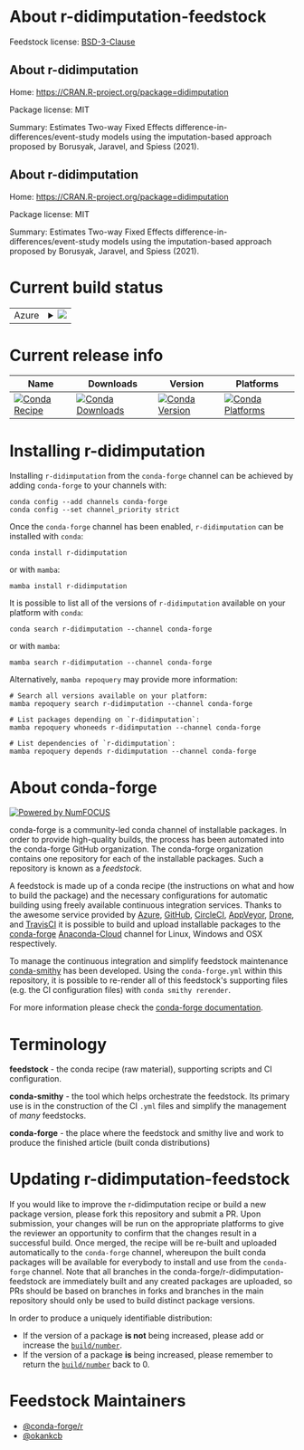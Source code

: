 About r-didimputation-feedstock
===============================

Feedstock license: [BSD-3-Clause](https://github.com/conda-forge/r-didimputation-feedstock/blob/main/LICENSE.txt)


About r-didimputation
---------------------

Home: https://CRAN.R-project.org/package=didimputation

Package license: MIT

Summary: Estimates Two-way Fixed Effects difference-in-differences/event-study models using the imputation-based approach proposed by Borusyak, Jaravel, and Spiess (2021).

About r-didimputation
---------------------

Home: https://CRAN.R-project.org/package=didimputation

Package license: MIT

Summary: Estimates Two-way Fixed Effects difference-in-differences/event-study models using the imputation-based approach proposed by Borusyak, Jaravel, and Spiess (2021).

Current build status
====================


<table>
    
  <tr>
    <td>Azure</td>
    <td>
      <details>
        <summary>
          <a href="https://dev.azure.com/conda-forge/feedstock-builds/_build/latest?definitionId=18873&branchName=main">
            <img src="https://dev.azure.com/conda-forge/feedstock-builds/_apis/build/status/r-didimputation-feedstock?branchName=main">
          </a>
        </summary>
        <table>
          <thead><tr><th>Variant</th><th>Status</th></tr></thead>
          <tbody><tr>
              <td>linux_64_r_base4.2</td>
              <td>
                <a href="https://dev.azure.com/conda-forge/feedstock-builds/_build/latest?definitionId=18873&branchName=main">
                  <img src="https://dev.azure.com/conda-forge/feedstock-builds/_apis/build/status/r-didimputation-feedstock?branchName=main&jobName=linux&configuration=linux%20linux_64_r_base4.2" alt="variant">
                </a>
              </td>
            </tr><tr>
              <td>linux_64_r_base4.3</td>
              <td>
                <a href="https://dev.azure.com/conda-forge/feedstock-builds/_build/latest?definitionId=18873&branchName=main">
                  <img src="https://dev.azure.com/conda-forge/feedstock-builds/_apis/build/status/r-didimputation-feedstock?branchName=main&jobName=linux&configuration=linux%20linux_64_r_base4.3" alt="variant">
                </a>
              </td>
            </tr><tr>
              <td>osx_64_r_base4.2</td>
              <td>
                <a href="https://dev.azure.com/conda-forge/feedstock-builds/_build/latest?definitionId=18873&branchName=main">
                  <img src="https://dev.azure.com/conda-forge/feedstock-builds/_apis/build/status/r-didimputation-feedstock?branchName=main&jobName=osx&configuration=osx%20osx_64_r_base4.2" alt="variant">
                </a>
              </td>
            </tr><tr>
              <td>osx_64_r_base4.3</td>
              <td>
                <a href="https://dev.azure.com/conda-forge/feedstock-builds/_build/latest?definitionId=18873&branchName=main">
                  <img src="https://dev.azure.com/conda-forge/feedstock-builds/_apis/build/status/r-didimputation-feedstock?branchName=main&jobName=osx&configuration=osx%20osx_64_r_base4.3" alt="variant">
                </a>
              </td>
            </tr><tr>
              <td>win_64</td>
              <td>
                <a href="https://dev.azure.com/conda-forge/feedstock-builds/_build/latest?definitionId=18873&branchName=main">
                  <img src="https://dev.azure.com/conda-forge/feedstock-builds/_apis/build/status/r-didimputation-feedstock?branchName=main&jobName=win&configuration=win%20win_64_" alt="variant">
                </a>
              </td>
            </tr>
          </tbody>
        </table>
      </details>
    </td>
  </tr>
</table>

Current release info
====================

| Name | Downloads | Version | Platforms |
| --- | --- | --- | --- |
| [![Conda Recipe](https://img.shields.io/badge/recipe-r--didimputation-green.svg)](https://anaconda.org/conda-forge/r-didimputation) | [![Conda Downloads](https://img.shields.io/conda/dn/conda-forge/r-didimputation.svg)](https://anaconda.org/conda-forge/r-didimputation) | [![Conda Version](https://img.shields.io/conda/vn/conda-forge/r-didimputation.svg)](https://anaconda.org/conda-forge/r-didimputation) | [![Conda Platforms](https://img.shields.io/conda/pn/conda-forge/r-didimputation.svg)](https://anaconda.org/conda-forge/r-didimputation) |

Installing r-didimputation
==========================

Installing `r-didimputation` from the `conda-forge` channel can be achieved by adding `conda-forge` to your channels with:

```
conda config --add channels conda-forge
conda config --set channel_priority strict
```

Once the `conda-forge` channel has been enabled, `r-didimputation` can be installed with `conda`:

```
conda install r-didimputation
```

or with `mamba`:

```
mamba install r-didimputation
```

It is possible to list all of the versions of `r-didimputation` available on your platform with `conda`:

```
conda search r-didimputation --channel conda-forge
```

or with `mamba`:

```
mamba search r-didimputation --channel conda-forge
```

Alternatively, `mamba repoquery` may provide more information:

```
# Search all versions available on your platform:
mamba repoquery search r-didimputation --channel conda-forge

# List packages depending on `r-didimputation`:
mamba repoquery whoneeds r-didimputation --channel conda-forge

# List dependencies of `r-didimputation`:
mamba repoquery depends r-didimputation --channel conda-forge
```


About conda-forge
=================

[![Powered by
NumFOCUS](https://img.shields.io/badge/powered%20by-NumFOCUS-orange.svg?style=flat&colorA=E1523D&colorB=007D8A)](https://numfocus.org)

conda-forge is a community-led conda channel of installable packages.
In order to provide high-quality builds, the process has been automated into the
conda-forge GitHub organization. The conda-forge organization contains one repository
for each of the installable packages. Such a repository is known as a *feedstock*.

A feedstock is made up of a conda recipe (the instructions on what and how to build
the package) and the necessary configurations for automatic building using freely
available continuous integration services. Thanks to the awesome service provided by
[Azure](https://azure.microsoft.com/en-us/services/devops/), [GitHub](https://github.com/),
[CircleCI](https://circleci.com/), [AppVeyor](https://www.appveyor.com/),
[Drone](https://cloud.drone.io/welcome), and [TravisCI](https://travis-ci.com/)
it is possible to build and upload installable packages to the
[conda-forge](https://anaconda.org/conda-forge) [Anaconda-Cloud](https://anaconda.org/)
channel for Linux, Windows and OSX respectively.

To manage the continuous integration and simplify feedstock maintenance
[conda-smithy](https://github.com/conda-forge/conda-smithy) has been developed.
Using the ``conda-forge.yml`` within this repository, it is possible to re-render all of
this feedstock's supporting files (e.g. the CI configuration files) with ``conda smithy rerender``.

For more information please check the [conda-forge documentation](https://conda-forge.org/docs/).

Terminology
===========

**feedstock** - the conda recipe (raw material), supporting scripts and CI configuration.

**conda-smithy** - the tool which helps orchestrate the feedstock.
                   Its primary use is in the construction of the CI ``.yml`` files
                   and simplify the management of *many* feedstocks.

**conda-forge** - the place where the feedstock and smithy live and work to
                  produce the finished article (built conda distributions)


Updating r-didimputation-feedstock
==================================

If you would like to improve the r-didimputation recipe or build a new
package version, please fork this repository and submit a PR. Upon submission,
your changes will be run on the appropriate platforms to give the reviewer an
opportunity to confirm that the changes result in a successful build. Once
merged, the recipe will be re-built and uploaded automatically to the
`conda-forge` channel, whereupon the built conda packages will be available for
everybody to install and use from the `conda-forge` channel.
Note that all branches in the conda-forge/r-didimputation-feedstock are
immediately built and any created packages are uploaded, so PRs should be based
on branches in forks and branches in the main repository should only be used to
build distinct package versions.

In order to produce a uniquely identifiable distribution:
 * If the version of a package **is not** being increased, please add or increase
   the [``build/number``](https://docs.conda.io/projects/conda-build/en/latest/resources/define-metadata.html#build-number-and-string).
 * If the version of a package **is** being increased, please remember to return
   the [``build/number``](https://docs.conda.io/projects/conda-build/en/latest/resources/define-metadata.html#build-number-and-string)
   back to 0.

Feedstock Maintainers
=====================

* [@conda-forge/r](https://github.com/conda-forge/r/)
* [@okankcb](https://github.com/okankcb/)

